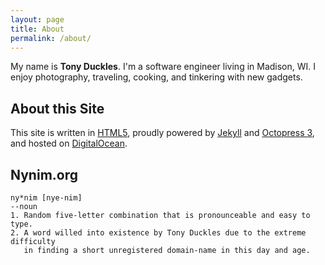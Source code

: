 ```yaml
---
layout: page
title: About
permalink: /about/
---
```


My name is **Tony Duckles**. I'm a software engineer living in Madison, WI.
I enjoy photography, traveling, cooking, and tinkering with new gadgets.

## About this Site

This site is written in [HTML5](http://html5.org/), proudly powered by
[Jekyll](https://jekyllrb.com/) and [Octopress 3](https://github.com/octopress/octopress),
and hosted on [DigitalOcean](https://www.digitalocean.com/).

## Nynim.org

```plain linenos:false
ny*nim [nye-nim]
--noun
1. Random five-letter combination that is pronounceable and easy to type.
2. A word willed into existence by Tony Duckles due to the extreme difficulty
   in finding a short unregistered domain-name in this day and age.
```
